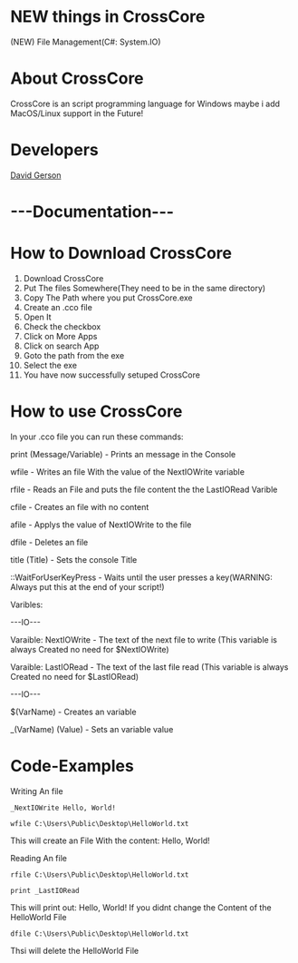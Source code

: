 # NEW things in CrossCore
(NEW) File Management(C#: System.IO)

# About CrossCore
CrossCore is an script programming language for Windows maybe i add MacOS/Linux support in the Future!

# Developers
[David Gerson](https://github.com/pogrammerX)

# ---Documentation---
# How to Download CrossCore

1. Download CrossCore
2. Put The files Somewhere(They need to be in the same directory)
3. Copy The Path where you put CrossCore.exe
4. Create an .cco file
5. Open It
6. Check the checkbox
7. Click on More Apps
8. Click on search App
9. Goto the path from the exe
10. Select the exe
11. You have now successfully setuped CrossCore

# How to use CrossCore

In your .cco file you can run these commands:

print (Message/Variable) - Prints an message in the Console

wfile <Path> - Writes an file With the value of the NextIOWrite variable
  
rfile <Path> - Reads an File and puts the file content the the LastIORead Varible
  
cfile <Path> - Creates an file with no content
  
afile <Path> - Applys the value of NextIOWrite to the file
  
dfile <Path> - Deletes an file

title (Title) - Sets the console Title
  
::WaitForUserKeyPress - Waits until the user presses a key(WARNING: Always put this at the end of your script!)
  
Varibles:

---IO---
  
Varaible: NextIOWrite - The text of the next file to write (This variable is always Created no need for $NextIOWrite)
  
Varaible: LastIORead - The text of the last file read (This variable is always Created no need for $LastIORead)
  
---IO---
  
$(VarName) - Creates an variable
  
_(VarName) (Value) - Sets an variable value

  # Code-Examples 
  Writing An file
  
  ```occ
  _NextIOWrite Hello, World!
  
  wfile C:\Users\Public\Desktop\HelloWorld.txt
  ``` 
  
  This will create an File With the content: Hello, World!
  
  Reading An file
  
  ```occ
  rfile C:\Users\Public\Desktop\HelloWorld.txt
  
  print _LastIORead
  ```
  
  This will print out: Hello, World!
  If you didnt change the Content of the HelloWorld File
  
  ```occ
  dfile C:\Users\Public\Desktop\HelloWorld.txt
  ```
  
  Thsi will delete the HelloWorld File
  
